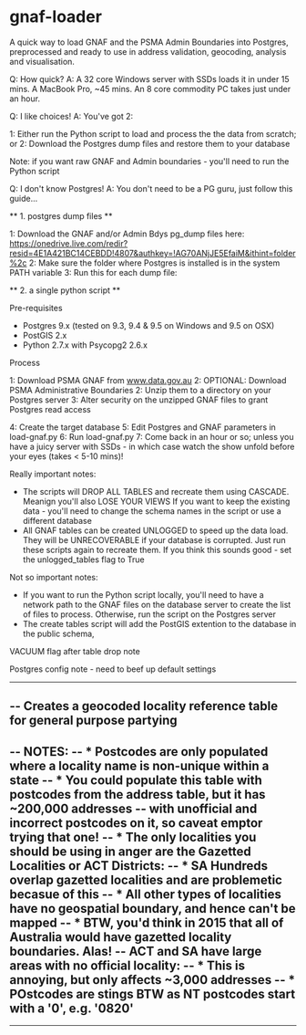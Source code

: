 # gnaf-loader

A quick way to load GNAF and the PSMA Admin Boundaries into Postgres, preprocessed and ready to use in address validation, geocoding, analysis and visualisation.

Q: How quick? A: A 32 core Windows server with SSDs loads it in under 15 mins. A MacBook Pro, ~45 mins. An 8 core commodity PC takes just under an hour.

Q: I like choices! A: You've got 2:

1: Either run the Python script to load and process the the data from scratch; or
2: Download the Postgres dump files and restore them to your database

Note: if you want raw GNAF and Admin boundaries - you'll need to run the Python script

Q: I don't know Postgres! A: You don't need to be a PG guru, just follow this guide...

** 1. postgres dump files **

1: Download the GNAF and/or Admin Bdys pg_dump files here: https://onedrive.live.com/redir?resid=4E1A421BC14CEBDD!4807&authkey=!AG70ANjJE5EfaiM&ithint=folder%2c
2: Make sure the folder where Postgres is installed is in the system PATH variable
3: Run this for each dump file:  


** 2. a single python script **


Pre-requisites

- Postgres 9.x (tested on 9.3, 9.4 & 9.5 on Windows and 9.5 on OSX)
- PostGIS 2.x
- Python 2.7.x with Psycopg2 2.6.x

Process

1: Download PSMA GNAF from www.data.gov.au
2: OPTIONAL: Download PSMA Administrative Boundaries
2: Unzip them to a directory on your Postgres server
3: Alter security on the unzipped GNAF files to grant Postgres read access

4: Create the target database
5: Edit Postgres and GNAF parameters in load-gnaf.py
6: Run load-gnaf.py
7: Come back in an hour or so; unless you have a juicy server with SSDs - in which case watch the show unfold before your eyes (takes < 5-10 mins)!

Really important notes:
- The scripts will DROP ALL TABLES and recreate them using CASCADE. Meanign you'll also LOSE YOUR VIEWS If you want to keep the existing data - you'll need to change the schema names in the script or use a different database
- All GNAF tables can be created UNLOGGED to speed up the data load.  They will be UNRECOVERABLE if your database is corrupted. Just run these scripts again to recreate them. If you think this sounds good - set the unlogged_tables flag to True

Not so important notes:
- If you want to run the Python script locally, you'll need to have a network path to the GNAF files on the database server to create the list of files to process. Otherwise, run the script on the Postgres server
- The create tables script will add the PostGIS extention to the database in the public schema, 



VACUUM flag after table drop note


Postgres config note - need to beef up default settings


----------------------------------------------------------------------------------------------------------
-- Creates a geocoded locality reference table for general purpose partying
--
-- NOTES:
--   * Postcodes are only populated where a locality name is non-unique within a state
--   * You could populate this table with postcodes from the address table, but it has ~200,000 addresses
--     with unofficial and incorrect postcodes on it, so caveat emptor trying that one!
--   * The only localities you should be using in anger are the Gazetted Localities or ACT Districts:
--       * SA Hundreds overlap gazetted localities and are problemetic becasue of this
--       * All other types of localities have no geospatial boundary, and hence can't be mapped
--   * BTW, you'd think in 2015 that all of Australia would have gazetted locality boundaries. Alas!
--     ACT and SA have large areas with no official locality:
--       * This is annoying, but only affects ~3,000 addresses
--   * POstcodes are stings BTW as NT postcodes start with a '0', e.g. '0820'
--
----------------------------------------------------------------------------------------------------------